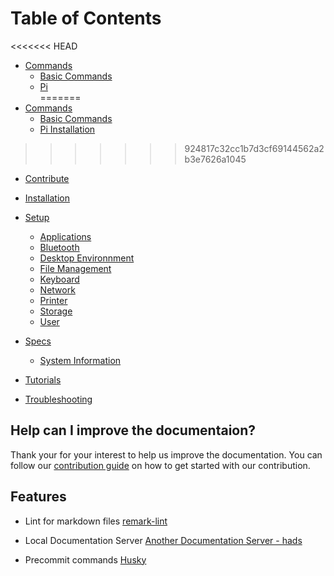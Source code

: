 # Table of Contents

<<<<<<< HEAD
*    [Commands](commands/basic.md)
       *    [Basic Commands](commands/basic.md)
       *   [Pi](commands/pi.md)  
=======
*   [Commands](commands/basic.md)
       *  [Basic Commands](commands/basic.md)
       *  [Pi Installation](commands/pi-installation.md)  
>>>>>>> 924817c32cc1b7d3cf69144562a2b3e7626a1045

*   [Contribute](contributor/MAINTAINERS.md)

*   [Installation](installation/README.md)

*   [Setup](setup/README.md)
    *   [Applications](setup/applications/README.md)
    *   [Bluetooth](setup/bluetooth.md)
    *   [Desktop Environnment](setup/desktop-env/README.md)
    *   [File Management](setup/file-management.md)
    *   [Keyboard](setup/keyboard.md)
    *   [Network](setup/network.md)
    *   [Printer](setup/printer.md)
    *   [Storage](setup/storage.md)
    *   [User](setup/user.md)

*   [Specs](specs/README.md)
    *   [System Information](specs/system-infomation.md)

*   [Tutorials](tutorial/README.md)

*   [Troubleshooting](troubleshooting/README.md)

## Help can I improve the documentaion?

Thank your for your interest to help us improve the documentation. You can follow our [contribution guide](../CONTRIBUTING.md)
on how to get started with our contribution.

## Features

*   Lint for markdown files [remark-lint](https://github.com/remarkjs/remark-lint)
  
*   Local Documentation Server [Another Documentation Server - hads](https://github.com/remarkjs/remark-lint)

*   Precommit commands [Husky](https://github.com/typicode/husky)

